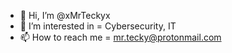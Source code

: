 - 👋 Hi, I’m @xMrTeckyx
- 👀 I’m interested in = Cybersecurity, IT
- 📫 How to reach me = mr.tecky@protonmail.com
